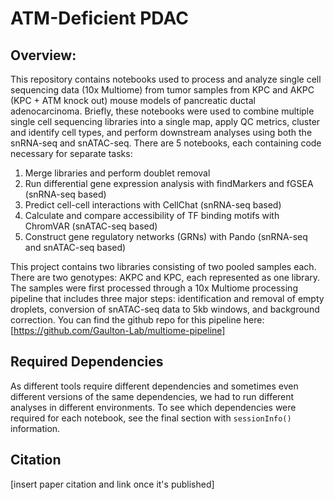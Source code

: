 # ATM-Deficient PDAC 

## Overview: 

This repository contains notebooks used to process and analyze single cell sequencing data (10x Multiome) from tumor samples from KPC and AKPC (KPC + ATM knock out) mouse models of pancreatic ductal adenocarcinoma. Briefly, these notebooks were used to combine multiple single cell sequencing libraries into a single map, apply QC metrics, cluster and identify cell types, and perform downstream analyses using both the snRNA-seq and snATAC-seq. There are 5 notebooks, each containing code necessary for separate tasks: 
1. Merge libraries and perform doublet removal
2. Run differential gene expression analysis with findMarkers and fGSEA (snRNA-seq based)
3. Predict cell-cell interactions with CellChat (snRNA-seq based)
4. Calculate and compare accessibility of TF binding motifs with ChromVAR (snATAC-seq based)
5. Construct gene regulatory networks (GRNs) with Pando (snRNA-seq and snATAC-seq based)

This project contains two libraries consisting of two pooled samples each. There are two genotypes: AKPC and KPC, each represented as one library. The samples were first processed through a 10x Multiome processing pipeline that includes three major steps: identification and removal of empty droplets, conversion of snATAC-seq data to 5kb windows, and background correction. You can find the github repo for this pipeline here: [https://github.com/Gaulton-Lab/multiome-pipeline]

## Required Dependencies

As different tools require different dependencies and sometimes even different versions of the same dependencies, we had to run different analyses in different environments. To see which dependencies were required for each notebook, see the final section with `sessionInfo()` information.

## Citation

[insert paper citation and link once it's published]
